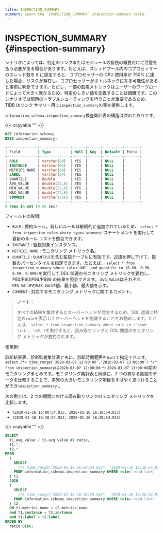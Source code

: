 ```yaml
---
title: INSPECTION_SUMMARY
summary: Learn the `INSPECTION_SUMMARY` inspection summary table.
---
```


# INSPECTION_SUMMARY {#inspection-summary}

シナリオによっては、特定のリンクまたはモジュールの監視の概要だけに注意を払う必要がある場合があります。たとえば、スレッドプール内のコプロセッサーのスレッド数を 8 に設定すると、コプロセッサーの CPU 使用率が 750% に達した場合、リスクが存在し、コプロセッサーがボトルネックになる可能性があると事前に判断できます。ただし、一部の監視メトリックはユーザーのワークロードによって大きく異なるため、特定のしきい値を定義することは困難です。このシナリオでは問題のトラブルシューティングを行うことが重要であるため、TiDB はリンク サマリー用に`inspection_summary`の表を提供します。

`information_schema.inspection_summary`検査集計表の構造は次のとおりです。

{{< copyable "" >}}

```sql
USE information_schema;
DESC inspection_summary;
```

```sql
+--------------+--------------+------+------+---------+-------+
| Field        | Type         | Null | Key  | Default | Extra |
+--------------+--------------+------+------+---------+-------+
| RULE         | varchar(64)  | YES  |      | NULL    |       |
| INSTANCE     | varchar(64)  | YES  |      | NULL    |       |
| METRICS_NAME | varchar(64)  | YES  |      | NULL    |       |
| LABEL        | varchar(64)  | YES  |      | NULL    |       |
| QUANTILE     | double       | YES  |      | NULL    |       |
| AVG_VALUE    | double(22,6) | YES  |      | NULL    |       |
| MIN_VALUE    | double(22,6) | YES  |      | NULL    |       |
| MAX_VALUE    | double(22,6) | YES  |      | NULL    |       |
| COMMENT      | varchar(256) | YES  |      | NULL    |       |
+--------------+--------------+------+------+---------+-------+
9 rows in set (0.00 sec)
```

フィールドの説明:

-   `RULE` : 要約ルール。新しいルールは継続的に追加されているため、 `select * from inspection_rules where type='summary'`ステートメントを実行して最新のルール リストを照会できます。
-   `INSTANCE` : 監視対象インスタンス。
-   `METRICS_NAME` : モニタリング メトリック名。
-   `QUANTILE` : `QUANTILE`を含む監視テーブルに有効です。述語を押し下げて、複数のパーセンタイルを指定できます。たとえば、 `select * from inspection_summary where rule='ddl' and quantile in (0.80, 0.90, 0.99, 0.999)`を実行して DDL 関連のモニタリング メトリックを要約し、P80/P90/P99/P999 の結果を照会できます。 `AVG_VALUE`はそれぞれ`MIN_VALUE`の`MAX_VALUE`値、最小値、最大値を示す。
-   `COMMENT` : 対応するモニタリング メトリックに関するコメント。

> **ノート：**
>
> すべての結果を集計するとオーバーヘッドが発生するため、SQL 述語に特定の`rule`を表示してオーバーヘッドを削減することをお勧めします。たとえば、 `select * from inspection_summary where rule in ('read-link', 'ddl')`を実行すると、読み取りリンクと DDL 関連のモニタリング メトリックが要約されます。

使用例:

診断結果表、診断監視集計表ともに、診断時間範囲を`hint`で指定できます。 `select /*+ time_range('2020-03-07 12:00:00','2020-03-07 13:00:00') */* from inspection_summary`は`2020-03-07 12:00:00` ～ `2020-03-07 13:00:00`期のモニタリングまとめです。モニタリング集計表と同様に、2 つの異なる期間のデータを比較することで、差異の大きいモニタリング項目をすばやく見つけることができ`inspection_summary` 。

次の例では、2 つの期間における読み取りリンクのモニタリング メトリックを比較します。

-   `(2020-01-16 16:00:54.933, 2020-01-16 16:10:54.933)`
-   `(2020-01-16 16:10:54.933, 2020-01-16 16:20:54.933)`

{{< copyable "" >}}

```sql
SELECT
  t1.avg_value / t2.avg_value AS ratio,
  t1.*,
  t2.*
FROM
  (
    SELECT
      /*+ time_range("2020-01-16 16:00:54.933", "2020-01-16 16:10:54.933")*/ *
    FROM information_schema.inspection_summary WHERE rule='read-link'
  ) t1
  JOIN
  (
    SELECT
      /*+ time_range("2020-01-16 16:10:54.933", "2020-01-16 16:20:54.933")*/ *
    FROM information_schema.inspection_summary WHERE rule='read-link'
  ) t2
  ON t1.metrics_name = t2.metrics_name
  and t1.instance = t2.instance
  and t1.label = t2.label
ORDER BY
  ratio DESC;
```
